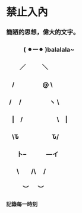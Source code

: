 # 禁止入內
### 簡陋的思想，偉大的文字。
###              ( ⚫︎ー⚫︎ )balalala~
### 　     ／　　      ＼
###      /　　    　      @  \
###    /　 /  　 　           ヽ \
###     |　/　 　　            \　|
###     \Ԏ　　　　        Ԏ/
### 　   卜−　　      ―イ
###    　 \　　/\　 /
###    　　 ︶　  ︶
#### 記錄每一時刻
